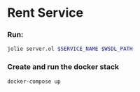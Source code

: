 # Rent Service

### Run:
```sh
jolie server.ol $SERVICE_NAME $WSDL_PATH
```

### Create and run the docker stack
```sh
docker-compose up
```
